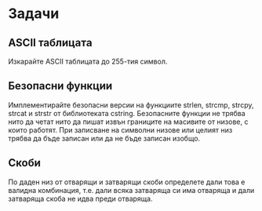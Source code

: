 # Задачи
## ASCII таблицата
Изкарайте ASCII таблицата до 255-тия символ.

## Безопасни функции
Имплементирайте безопасни версии на функциите strlen, strcmp, strcpy, strcat и strstr от библиотеката cstring.
Безопасните функции не трябва нито да четат нито да пишат извън границите на масивите от низове, с които работят.
При записване на символни низове или целият низ трябва да бъде записан или да не бъде записан изобщо.

## Скоби
По даден низ от отварящи и затварящи скоби определете дали това е валидна комбинация, т.е. дали всяка затваряща си има отваряща и дали затваряща скоба не идва преди отваряща.
